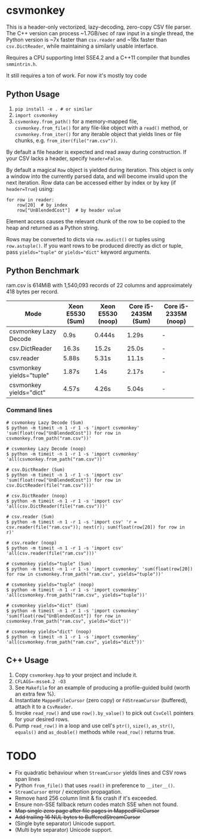 # csvmonkey

This is a header-only vectorized, lazy-decoding, zero-copy CSV file parser. The
C++ version can process ~1.7GB/sec of raw input in a single thread, the Python
version is ~7x faster than `csv.reader` and ~18x faster than `csv.DictReader`,
while maintaining a similarly usable interface.

Requires a CPU supporting Intel SSE4.2 and a C++11 compiler that bundles
`smmintrin.h`.

It still requires a ton of work. For now it's mostly toy code


## Python Usage

1. `pip install -e . # or similar`
1. `import csvmonkey`
1. `csvmonkey.from_path()` for a memory-mapped file, `csvmonkey.from_file()`
   for any file-like object with a `read()` method, or `csvmonkey.from_iter()`
   for any iterable object that yields lines or file chunks, e.g.
   `from_iter(file("ram.csv"))`.

By default a file header is expected and read away during construction. If your CSV lacks a header, specify `header=False`.

By default a magical `Row` object is yielded during iteration. This object is only a window into the currently parsed data, and will become invalid upon the next iteration. Row data can be accessed either by index or by key (if `header=True`) using:

```
for row in reader:
    row[20]  # by index
    row["UnBlendedCost"]  # by header value
```

Element access causes the relevant chunk of the row to be copied to the heap and returned as a Python string.

Rows may be converted to dicts via `row.asdict()` or tuples using
`row.astuple()`. If you want rows to be produced directly as dict or tuple,
pass `yields="tuple"` or `yields="dict"` keyword arguments.


## Python Benchmark

ram.csv is 614MiB with 1,540,093 records of 22 columns and approximately 418 bytes per record.

| Mode                     | Xeon E5530 (Sum) | Xeon E5530 (noop) | Core i5-2435M (Sum) | Core i5-2335M (noop) |
|--------------------------|------------------|-------------------|---------------------|----------------------|
| csvmonkey Lazy Decode    | 0.9s             | 0.444s            | 1.29s               | -                    |
| csv.DictReader           | 16.3s            | 15.2s             | 25.0s               | -                    |
| csv.reader               | 5.88s            | 5.31s             | 11.1s               | -                    |
| csvmonkey yields="tuple" | 1.87s            | 1.4s              | 2.17s               | -                    |
| csvmonkey yields="dict"  | 4.57s            | 4.26s             | 5.04s               | -                    |

### Command lines

```
# csvmonkey Lazy Decode (Sum)
$ python -m timeit -n 1 -r 1 -s 'import csvmonkey' 'sum(float(row["UnBlendedCost"]) for row in csvmonkey.from_path("ram.csv"))'

# csvmonkey Lazy Decode (noop)
$ python -m timeit -n 1 -r 1 -s 'import csvmonkey' 'all(csvmonkey.from_path("ram.csv"))'

# csv.DictReader (Sum)
$ python -m timeit -n 1 -r 1 -s 'import csv' 'sum(float(row["UnBlendedCost"]) for row in csv.DictReader(file("ram.csv")))'

# csv.DictReader (noop)
$ python -m timeit -n 1 -r 1 -s 'import csv' 'all(csv.DictReader(file("ram.csv")))'

# csv.reader (Sum)
$ python -m timeit -n 1 -r 1 -s 'import csv' 'r = csv.reader(file("ram.csv")); next(r); sum(float(row[20]) for row in r)'

# csv.reader (noop)
$ python -m timeit -n 1 -r 1 -s 'import csv' 'all(csv.reader(file("ram.csv")))'

# csvmonkey yields="tuple" (Sum)
$ python -m timeit -n 1 -r 1 -s 'import csvmonkey' 'sum(float(row[20]) for row in csvmonkey.from_path("ram.csv", yields="tuple"))'

# csvmonkey yields="tuple" (noop)
$ python -m timeit -n 1 -r 1 -s 'import csvmonkey' 'all(csvmonkey.from_path("ram.csv", yields="tuple"))'

# csvmonkey yields="dict" (Sum)
$ python -m timeit -n 1 -r 1 -s 'import csvmonkey' 'sum(float(row["UnBlendedCost"]) for row in csvmonkey.from_path("ram.csv", yields="dict"))'

# csvmonkey yields="dict" (noop)
$ python -m timeit -n 1 -r 1 -s 'import csvmonkey' 'all(csvmonkey.from_path("ram.csv", yields="dict"))'
```


## C++ Usage

1. Copy `csvmonkey.hpp` to your project and include it.
1. `CFLAGS=-msse4.2 -O3`
1. See `Makefile` for an example of producing a profile-guided build (worth an
   extra few %).
1. Instantiate `MappedFileCursor` (zero copy) or `FdStreamCursor` (buffered), attach it to a `CsvReader`.
1. Invoke `read_row()` and use `row().by_value()` to pick out `CsvCell` pointers for your desired rows.
1. Pump `read_row()` in a loop and use cell's `ptr()`, `size()`, `as_str()`, `equals()` and `as_double()` methods while `read_row()` returns true.


# TODO

* Fix quadratic behaviour when `StreamCursor` yields lines and CSV rows span lines
* Python `from_file()` that uses `read()` in preference to `__iter__()`.
* `StreamCursor` error / exception propagation.
* Remove hard 256 column limit & fix crash if it's exceeded.
* Ensure non-SSE fallback return codes match SSE when not found.
* ~~Map single zero page after file pages in MappedFileCursor~~
* ~~Add trailing 16 NUL bytes to BufferedStreamCursor~~
* (Single byte separator) Unicode support.
* (Multi byte separator) Unicode support.
